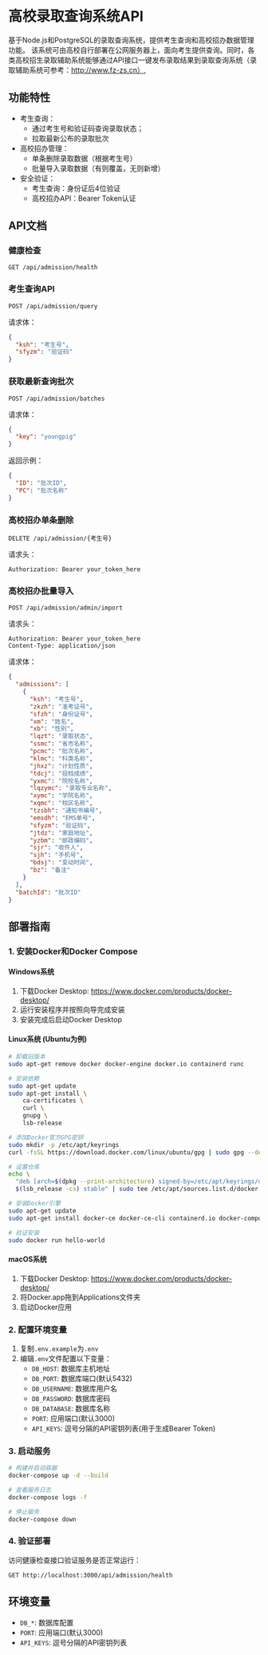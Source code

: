 # 高校录取查询系统API

基于Node.js和PostgreSQL的录取查询系统，提供考生查询和高校招办数据管理功能。
该系统可由高校自行部署在公网服务器上，面向考生提供查询。同时，各类高校招生录取辅助系统能够通过API接口一键发布录取结果到录取查询系统（录取辅助系统可参考：http://www.fz-zs.cn）,

## 功能特性

- 考生查询：
  - 通过考生号和验证码查询录取状态；
  - 拉取最新公布的录取批次
- 高校招办管理：
  - 单条删除录取数据（根据考生号）
  - 批量导入录取数据（有则覆盖，无则新增）
- 安全验证：
  - 考生查询：身份证后4位验证
  - 高校招办API：Bearer Token认证

## API文档

### 健康检查
`GET /api/admission/health`

### 考生查询API
`POST /api/admission/query`

请求体：
```json
{
  "ksh": "考生号",
  "sfyzm": "验证码"
}
```

### 获取最新查询批次
`POST /api/admission/batches`

请求体：
```json
{
  "key": "youngpig"
}
```

返回示例：
```json
{
  "ID": "批次ID",
  "PC": "批次名称"
}
```

### 高校招办单条删除
`DELETE /api/admission/{考生号}`

请求头：
```
Authorization: Bearer your_token_here
```

### 高校招办批量导入
`POST /api/admission/admin/import`

请求头：
```
Authorization: Bearer your_token_here
Content-Type: application/json
```

请求体：
```json
{
  "admissions": [
    {
      "ksh": "考生号",
      "zkzh": "准考证号",
      "sfzh": "身份证号",
      "xm": "姓名",
      "xb": "性别",
      "lqzt": "录取状态",
      "ssmc": "省市名称",
      "pcmc": "批次名称",
      "klmc": "科类名称",
      "jhxz": "计划性质",
      "tdcj": "投档成绩",
      "yxmc": "院校名称",
      "lqzymc": "录取专业名称",
      "xymc": "学院名称",
      "xqmc": "校区名称",
      "tzsbh": "通知书编号",
      "emsdh": "EMS单号",
      "sfyzm": "验证码",
      "jtdz": "家庭地址",
      "yzbm": "邮政编码",
      "sjr": "收件人",
      "sjh": "手机号",
      "bdsj": "变动时间",
      "bz": "备注"
    }
  ],
  "batchId": "批次ID"
}
```

## 部署指南

### 1. 安装Docker和Docker Compose

#### Windows系统
1. 下载Docker Desktop: https://www.docker.com/products/docker-desktop/
2. 运行安装程序并按照向导完成安装
3. 安装完成后启动Docker Desktop

#### Linux系统 (Ubuntu为例)
```bash
# 卸载旧版本
sudo apt-get remove docker docker-engine docker.io containerd runc

# 安装依赖
sudo apt-get update
sudo apt-get install \
    ca-certificates \
    curl \
    gnupg \
    lsb-release

# 添加Docker官方GPG密钥
sudo mkdir -p /etc/apt/keyrings
curl -fsSL https://download.docker.com/linux/ubuntu/gpg | sudo gpg --dearmor -o /etc/apt/keyrings/docker.gpg

# 设置仓库
echo \
  "deb [arch=$(dpkg --print-architecture) signed-by=/etc/apt/keyrings/docker.gpg] https://download.docker.com/linux/ubuntu \
  $(lsb_release -cs) stable" | sudo tee /etc/apt/sources.list.d/docker.list > /dev/null

# 安装Docker引擎
sudo apt-get update
sudo apt-get install docker-ce docker-ce-cli containerd.io docker-compose-plugin

# 验证安装
sudo docker run hello-world
```

#### macOS系统
1. 下载Docker Desktop: https://www.docker.com/products/docker-desktop/
2. 将Docker.app拖到Applications文件夹
3. 启动Docker应用

### 2. 配置环境变量
1. 复制`.env.example`为`.env`
2. 编辑`.env`文件配置以下变量：
   - `DB_HOST`: 数据库主机地址
   - `DB_PORT`: 数据库端口(默认5432)
   - `DB_USERNAME`: 数据库用户名
   - `DB_PASSWORD`: 数据库密码
   - `DB_DATABASE`: 数据库名称
   - `PORT`: 应用端口(默认3000)
   - `API_KEYS`: 逗号分隔的API密钥列表(用于生成Bearer Token)

### 3. 启动服务
```bash
# 构建并启动容器
docker-compose up -d --build

# 查看服务日志
docker-compose logs -f

# 停止服务
docker-compose down
```

### 4. 验证部署
访问健康检查接口验证服务是否正常运行：
```
GET http://localhost:3000/api/admission/health
```

## 环境变量

- `DB_*`: 数据库配置
- `PORT`: 应用端口(默认3000)
- `API_KEYS`: 逗号分隔的API密钥列表